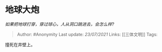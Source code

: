 # 地球大炮
*如果把地球打穿，穿过球心，人从洞口跳进去，会怎么样?*

> Author: #Anonymity
Last update: *23/07/2021* 
Links: [[三体文明]]
Tags:   

 
撞死在井壁上。



